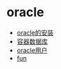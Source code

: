# oracle

- [oracle的安装](./install.md)
- [容器数据库](./container.md)
- [oracle用户](./user.md)
- [fun](./fun.md)